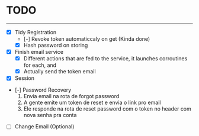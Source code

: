 # TODO
---
- [x] Tidy Registration
    - [-] Revoke token automaticcaly on get (Kinda done)
    - [x] Hash password on storing

- [x] Finish email service
    - [x] Different actions that are fed to the service, it launches corroutines for each, and 
    - [x] Actually send the token email

- [x] Session
- [-] Password Recovery
    1) Envia email na rota de forgot password
    2) A gente emite um token de reset e envia o link pro email
    3) Ele responde na rota de reset password com o token no header com nova senha pra conta

- [ ] Change Email (Optional)
